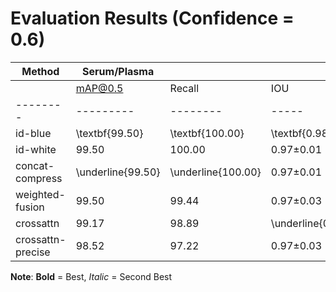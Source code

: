# Evaluation Results (Confidence = 0.6)

| Method | Serum/Plasma | | | | | Buffy Coat | | | | |
|--------|--------------|---|---|---|---|-----------|----|---|---|---|
| | mAP@0.5 | Recall | IOU | Diff_up | Diff_low | mAP@0.5 | Recall | IOU | Diff_up | Diff_low |
|--------|---------|--------|-----|---------|----------|---------|--------|-----|---------|----------|
| id-blue | \textbf{99.50} | \textbf{100.00} | \textbf{0.98$\pm$0.01} | \textbf{4.2$\pm$2.9} | \textbf{3.4$\pm$2.2} | \textbf{99.50} | \textbf{100.00} | \underline{0.77$\pm$0.07} | 4.3$\pm$3.0 | \underline{2.4$\pm$1.7} |
| id-white | 99.50 | 100.00 | 0.97$\pm$0.01 | 4.3$\pm$3.5 | \underline{3.6$\pm$2.7} | \underline{98.30} | \underline{97.78} | 0.75$\pm$0.08 | 4.6$\pm$3.6 | 2.6$\pm$2.2 |
| concat-compress | \underline{99.50} | \underline{100.00} | 0.97$\pm$0.01 | 4.4$\pm$3.0 | 4.4$\pm$4.3 | 90.13 | 80.28 | 0.77$\pm$0.06 | \textbf{3.7$\pm$2.2} | 2.5$\pm$1.8 |
| weighted-fusion | 99.50 | 99.44 | 0.97$\pm$0.03 | 5.1$\pm$20.3 | 3.6$\pm$2.9 | 97.75 | 95.56 | 0.76$\pm$0.07 | \underline{3.9$\pm$2.3} | 2.7$\pm$1.9 |
| crossattn | 99.17 | 98.89 | \underline{0.97$\pm$0.01} | \underline{4.2$\pm$4.2} | 5.4$\pm$6.9 | 59.58 | 19.17 | 0.75$\pm$0.07 | 4.3$\pm$3.1 | 2.5$\pm$1.9 |
| crossattn-precise | 98.52 | 97.22 | 0.97$\pm$0.03 | 4.9$\pm$4.4 | 5.1$\pm$17.8 | 52.08 | 4.17 | \textbf{0.80$\pm$0.04} | 4.2$\pm$2.3 | \textbf{2.2$\pm$1.6} |


**Note**: **Bold** = Best, _Italic_ = Second Best
